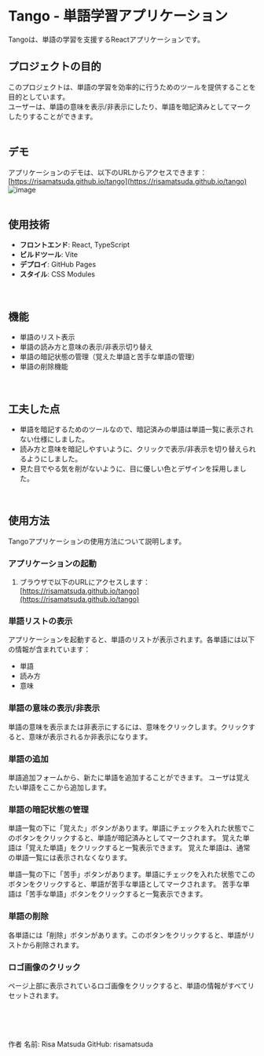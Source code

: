 # Tango - 単語学習アプリケーション

Tangoは、単語の学習を支援するReactアプリケーションです。
<br>


## プロジェクトの目的

このプロジェクトは、単語の学習を効率的に行うためのツールを提供することを目的としています。<br>
ユーザーは、単語の意味を表示/非表示にしたり、単語を暗記済みとしてマークしたりすることができます。
<br>
<br>

## デモ

アプリケーションのデモは、以下のURLからアクセスできます：
[https://risamatsuda.github.io/tango](https://risamatsuda.github.io/tango)
![image](https://github.com/user-attachments/assets/cc879c30-04c5-4393-8623-0a4bdcd56250)
<br>
<br>

## 使用技術

- **フロントエンド**: React, TypeScript
- **ビルドツール**: Vite
- **デプロイ**: GitHub Pages
- **スタイル**: CSS Modules
<br>

## 機能

- 単語のリスト表示
- 単語の読み方と意味の表示/非表示切り替え
- 単語の暗記状態の管理（覚えた単語と苦手な単語の管理）
- 単語の削除機能
<br>

## 工夫した点
- 単語を暗記するためのツールなので、暗記済みの単語は単語一覧に表示されない仕様にしました。
- 読み方と意味を暗記しやすいように、クリックで表示/非表示を切り替えられるようにしました。
- 見た目でやる気を削がないように、目に優しい色とデザインを採用しました。
<br>

## 使用方法
Tangoアプリケーションの使用方法について説明します。

### アプリケーションの起動

1. ブラウザで以下のURLにアクセスします：
   [https://risamatsuda.github.io/tango](https://risamatsuda.github.io/tango)

### 単語リストの表示

アプリケーションを起動すると、単語のリストが表示されます。各単語には以下の情報が含まれています：
- 単語
- 読み方
- 意味

### 単語の意味の表示/非表示

単語の意味を表示または非表示にするには、意味をクリックします。クリックすると、意味が表示されるか非表示になります。

### 単語の追加

単語追加フォームから、新たに単語を追加することができます。
ユーザは覚えたい単語をここから追加します。

### 単語の暗記状態の管理

単語一覧の下に「覚えた」ボタンがあります。単語にチェックを入れた状態でこのボタンをクリックすると、単語が暗記済みとしてマークされます。
覚えた単語は「覚えた単語」をクリックすると一覧表示できます。
覚えた単語は、通常の単語一覧には表示されなくなります。

単語一覧の下に「苦手」ボタンがあります。単語にチェックを入れた状態でこのボタンをクリックすると、単語が苦手な単語としてマークされます。
苦手な単語は「苦手な単語」ボタンをクリックすると一覧表示できます。

### 単語の削除

各単語には「削除」ボタンがあります。このボタンをクリックすると、単語がリストから削除されます。

### ロゴ画像のクリック

ページ上部に表示されているロゴ画像をクリックすると、単語の情報がすべてリセットされます。

<br>
<br>
<br>

作者
名前: Risa Matsuda
GitHub: risamatsuda
